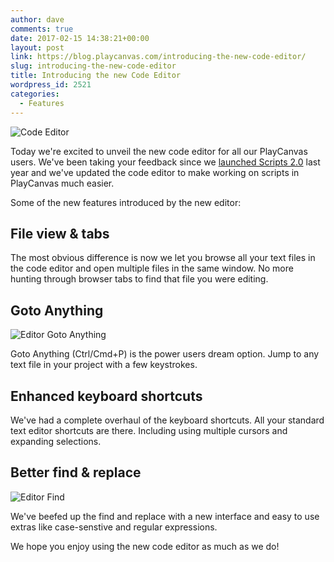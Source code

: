 ```yaml
---
author: dave
comments: true
date: 2017-02-15 14:38:21+00:00
layout: post
link: https://blog.playcanvas.com/introducing-the-new-code-editor/
slug: introducing-the-new-code-editor
title: Introducing the new Code Editor
wordpress_id: 2521
categories:
  - Features
---
```


![Code Editor](https://blog.playcanvas.com/wp-content/uploads/2017/02/WebVR_Lab___Code_Editor-2-1024x645.jpg)

Today we're excited to unveil the new code editor for all our PlayCanvas users. We've been taking your feedback since we [launched Scripts 2.0](https://blog.playcanvas.com/playcanvas-scripts-2-0/) last year and we've updated the code editor to make working on scripts in PlayCanvas much easier.

Some of the new features introduced by the new editor:

## File view & tabs

The most obvious difference is now we let you browse all your text files in the code editor and open multiple files in the same window. No more hunting through browser tabs to find that file you were editing.

## Goto Anything

![Editor Goto Anything](https://blog.playcanvas.com/wp-content/uploads/2017/02/Editor-Goto-Anything.gif)

Goto Anything (Ctrl/Cmd+P) is the power users dream option. Jump to any text file in your project with a few keystrokes.

## Enhanced keyboard shortcuts

We've had a complete overhaul of the keyboard shortcuts. All your standard text editor shortcuts are there. Including using multiple cursors and expanding selections.

## Better find & replace

![Editor Find](https://blog.playcanvas.com/wp-content/uploads/2017/02/Editor-Find.gif)

We've beefed up the find and replace with a new interface and easy to use extras like case-senstive and regular expressions.

We hope you enjoy using the new code editor as much as we do!
